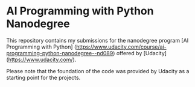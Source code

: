 # AI Programming with Python Nanodegree
This repository contains my submissions for the nanodegree program [AI Programming with Python] (https://www.udacity.com/course/ai-programming-python-nanodegree--nd089) offered by [Udacity] (https://www.udacity.com/).

Please note that the foundation of the code was provided by Udacity as a starting point for the projects.
